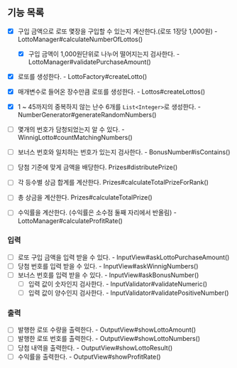 ## 기능 목록

- [x] 구입 금액으로 로또 몇장을 구입할 수 있는지 계산한다.(로또 1장당 1,000원) - LottoManager#calculateNumberOfLottos()
  - [x] 구입 금액이 1,000원단위로 나누어 떨어지는지 검사한다. - LottoManager#validatePurchaseAmount()
- [x] 로또를 생성한다. - LottoFactory#createLotto()
- [x] 매개변수로 들어온 장수만큼 로또를 생성한다. - Lottos#createLottos()
- [x] 1 ~ 45까지의 중복하지 않는 난수 6개를 `List<Integer>`로 생성한다. - NumberGenerator#generateRandomNumbers()

- [ ] 몇개의 번호가 담청되었는지 알 수 있다. - WinnigLotto#countMatchingNumbers()
- [ ] 보너스 번호와 일치하는 번호가 있는지 검사한다. - BonusNumber#isContains()
- [ ] 당첨 기준에 맞게 금액을 배당한다. Prizes#distributePrize()
- [ ] 각 등수별 상금 합계를 계산한다. Prizes#calculateTotalPrizeForRank()
- [ ] 총 상금을 계산한다. Prizes#calculateTotalPrize()
- [ ] 수익률을 계산한다. (수익률은 소수점 둘째 자리에서 반올림) - LottoManager#calculateProfitRate()

### 입력
- [ ] 로또 구입 금액을 입력 받을 수 있다. - InputView#askLottoPurchaseAmount()
- [ ] 당첨 번호를 입력 받을 수 있다. - InputView#askWinnigNumbers()
- [ ] 보너스 번호를 입력 받을 수 있다. - InputView#askBonusNumber()
    - [ ] 입력 값이 숫자인지 검사한다. - InputValidator#validateNumeric()
    - [ ] 입력 값이 양수인지 검사한다. - InputValidator#validatePositiveNumber()
      
### 출력
- [ ] 발행한 로또 수량을 출력한다. - OutputView#showLottoAmount()
- [ ] 발행한 로또 번호를 출력한다. - OutputView#showLottoNumbers()
- [ ] 당첨 내역을 출력한다. - OutputView#showLottoResult()
- [ ] 수익률을 출력한다. - OutputView#showProfitRate()